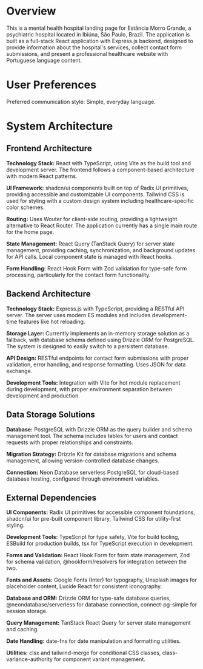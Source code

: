 # Overview

This is a mental health hospital landing page for Estância Morro Grande, a psychiatric hospital located in Ibiúna, São Paulo, Brazil. The application is built as a full-stack React application with Express.js backend, designed to provide information about the hospital's services, collect contact form submissions, and present a professional healthcare website with Portuguese language content.

# User Preferences

Preferred communication style: Simple, everyday language.

# System Architecture

## Frontend Architecture

**Technology Stack:** React with TypeScript, using Vite as the build tool and development server. The frontend follows a component-based architecture with modern React patterns.

**UI Framework:** shadcn/ui components built on top of Radix UI primitives, providing accessible and customizable UI components. Tailwind CSS is used for styling with a custom design system including healthcare-specific color schemes.

**Routing:** Uses Wouter for client-side routing, providing a lightweight alternative to React Router. The application currently has a single main route for the home page.

**State Management:** React Query (TanStack Query) for server state management, providing caching, synchronization, and background updates for API calls. Local component state is managed with React hooks.

**Form Handling:** React Hook Form with Zod validation for type-safe form processing, particularly for the contact form functionality.

## Backend Architecture

**Technology Stack:** Express.js with TypeScript, providing a RESTful API server. The server uses modern ES modules and includes development-time features like hot reloading.

**Storage Layer:** Currently implements an in-memory storage solution as a fallback, with database schema defined using Drizzle ORM for PostgreSQL. The system is designed to easily switch to a persistent database.

**API Design:** RESTful endpoints for contact form submissions with proper validation, error handling, and response formatting. Uses JSON for data exchange.

**Development Tools:** Integration with Vite for hot module replacement during development, with proper environment separation between development and production.

## Data Storage Solutions

**Database:** PostgreSQL with Drizzle ORM as the query builder and schema management tool. The schema includes tables for users and contact requests with proper relationships and constraints.

**Migration Strategy:** Drizzle Kit for database migrations and schema management, allowing version-controlled database changes.

**Connection:** Neon Database serverless PostgreSQL for cloud-based database hosting, configured through environment variables.

## External Dependencies

**UI Components:** Radix UI primitives for accessible component foundations, shadcn/ui for pre-built component library, Tailwind CSS for utility-first styling.

**Development Tools:** TypeScript for type safety, Vite for build tooling, ESBuild for production builds, tsx for TypeScript execution in development.

**Forms and Validation:** React Hook Form for form state management, Zod for schema validation, @hookform/resolvers for integration between the two.

**Fonts and Assets:** Google Fonts (Inter) for typography, Unsplash images for placeholder content, Lucide React for consistent iconography.

**Database and ORM:** Drizzle ORM for type-safe database queries, @neondatabase/serverless for database connection, connect-pg-simple for session storage.

**Query Management:** TanStack React Query for server state management and caching.

**Date Handling:** date-fns for date manipulation and formatting utilities.

**Utilities:** clsx and tailwind-merge for conditional CSS classes, class-variance-authority for component variant management.